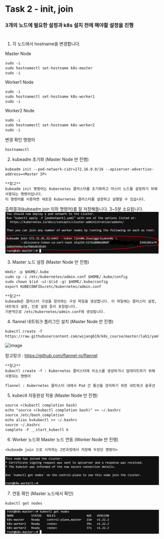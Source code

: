 # Task 2 - init, join

### 3개의 노드에 필요한 설정과 k8s 설치 전에 해야할 설정을 진행
#
1. 각 노드에서 hostname을 변경합니다.

Master Node
```
sudo -i
sudo hostnamectl set-hostname k8s-master
sudo -i
```
Worker1 Node
```
sudo -i
sudo hostnamectl set-hostname k8s-worker1
sudo -i
```
Worker2 Node
```
sudo -i
sudo hostnamectl set-hostname k8s-worker2
sudo -i
```
변경 확인 명령어
```
hostnamectl
```

2. kubeadm 초기화 (Master Node 만 진행)
```
kubeadm init --pod-network-cidr=172.16.0.0/16 --apiserver-advertise-address=<Master IP>
```
```
**참고**
kubeadm init 명령어는 Kubernetes 클러스터를 초기화하고 마스터 노드를 설정하기 위해 사용되는 명령어입니다.
이 명령어를 사용하면 새로운 Kubernetes 클러스터를 설정하고 실행할 수 있습니다.
```

출력결과(kubeadm join 이하 명령어)를 잘 저장해둡니다.
3~5분 소요됩니다.
![](./img/3-kubeadm-init-result.png)

3. Master 노드 설정 (Master Node 만 진행)
```
mkdir -p $HOME/.kube
sudo cp -i /etc/kubernetes/admin.conf $HOME/.kube/config
sudo chown $(id -u):$(id -g) $HOME/.kube/config
export KUBECONFIG=/etc/kubernetes/admin.conf
```
```
**참고** 
kubeadm은 클러스터 구성을 정의하는 구성 파일을 생성합니다. 이 파일에는 클러스터 설정, 네트워크 설정, 인증 설정 등이 포함됩니다.
기본적으로 /etc/kubernetes/admin.conf에 생성됩니다.
```

4. flannel 네트워크 플러그인 설치 (Master Node 만 진행)
```
kubectl create -f https://raw.githubusercontent.com/wsjang619/k8s_course/master/lab1/yaml/flannel.yaml
```
![image](https://user-images.githubusercontent.com/92773629/218712109-bbb4fe31-ea4c-410b-8e98-c42c7aed2d61.png)

참고링크 : https://github.com/flannel-io/flannel
```
**참고**
kubectl create -f : Kubernetes 클러스터에 리소스를 생성하거나 업데이트하기 위해 사용되는 명령어
```
```
flannel : Kubernetes 클러스터 내에서 Pod 간 통신을 관리하기 위한 네트워크 솔루션 
```

5. kubectl 자동완성 적용 (Master Node 만 진행)
```
source <(kubectl completion bash)
echo "source <(kubectl completion bash)" >> ~/.bashrc
source /etc/bash_completion
echo alias k=kubectl >> ~/.bashrc
source ~/.bashrc
complete -F __start_kubectl k
```



6. Worker 노드와 Master 노드 연동 (Worker Node 만 진행)

```
<kubeadm join 으로 시작하는 2번과정에서 저장해 두었던 명령어>
```
![](./img/3-kubeadm-join-result.png)


7. 연동 확인 (Master 노드에서 확인)
```
kubectl get nodes
```

![](./img/3-kubectl-get-nodes.png)
